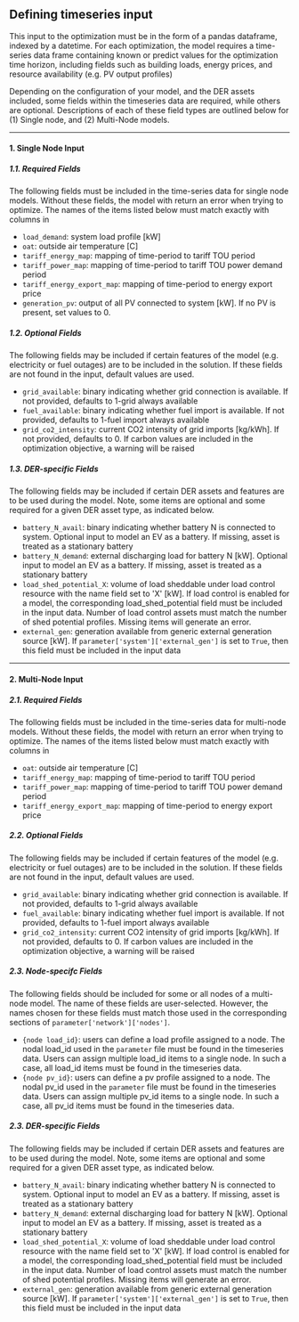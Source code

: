 ## Defining timeseries input

This input to the optimization must be in the form of a pandas dataframe, indexed by a datetime. For each optimization, the model requires a time-series data frame containing known or predict values for the optimization time horizon, including fields such as building loads, energy prices, and resource availability (e.g. PV output profiles)

Depending on the configuration of your model, and the DER assets included, some fields within the timeseries data are required, while others are optional. Descriptions of each of these field types are outlined below for (1) Single node, and (2) Multi-Node models.

---

#### 1. Single Node Input

##### 1.1. Required Fields

The following fields must be included in the time-series data for single node models. Without these fields, the model with return an error when trying to optimize. The names of the items listed below must match exactly with columns in 

* `load_demand`: system load profile [kW]
* `oat`: outside air temperature [C]
* `tariff_energy_map`: mapping of time-period to tariff TOU period
* `tariff_power_map`: mapping of time-period to tariff TOU power demand period
* `tariff_energy_export_map`: mapping of time-period to energy export price
* `generation_pv`: output of all PV connected to system [kW]. If no PV is present, set values to 0.

##### 1.2. Optional Fields

The following fields may be included if certain features of the model (e.g. electricity or fuel outages) are to be included in the solution. If these fields are not found in the input, default values are used.

* `grid_available`: binary indicating whether grid connection is available. If not provided, defaults to 1-grid always available
* `fuel_available`: binary indicating whether fuel import is available. If not provided, defaults to 1-fuel import always available
* `grid_co2_intensity`: current CO2 intensity of grid imports [kg/kWh]. If not provided, defaults to 0. If carbon values are included in the optimization objective, a warning will be raised

##### 1.3. DER-specific Fields

The following fields may be included if certain DER assets and features are to be used during the model. Note, some items are optional and some required for a given DER asset type, as indicated below.

* `battery_N_avail`: binary indicating whether battery N is connected to system. Optional input to model an EV as a battery. If missing, asset is treated as a stationary battery
* `battery_N_demand`: external discharging load for battery N [kW]. Optional input to model an EV as a battery. If missing, asset is treated as a stationary battery
* `load_shed_potential_X`: volume of load sheddable under load control resource with the name field set to 'X' [kW]. If load control is enabled for a model, the corresponding load_shed_potential field must be included in the input data. Number of load control assets must match the number of shed potential profiles. Missing items will generate an error.
* `external_gen`: generation available from generic external generation source [kW]. If `parameter['system']['external_gen']` is set to `True`, then this field must be included in the input data

---

#### 2. Multi-Node Input

##### 2.1. Required Fields

The following fields must be included in the time-series data for multi-node models. Without these fields, the model with return an error when trying to optimize. The names of the items listed below must match exactly with columns in 

* `oat`: outside air temperature [C]
* `tariff_energy_map`: mapping of time-period to tariff TOU period
* `tariff_power_map`: mapping of time-period to tariff TOU power demand period
* `tariff_energy_export_map`: mapping of time-period to energy export price

##### 2.2. Optional Fields

The following fields may be included if certain features of the model (e.g. electricity or fuel outages) are to be included in the solution. If these fields are not found in the input, default values are used.

* `grid_available`: binary indicating whether grid connection is available. If not provided, defaults to 1-grid always available
* `fuel_available`: binary indicating whether fuel import is available. If not provided, defaults to 1-fuel import always available
* `grid_co2_intensity`: current CO2 intensity of grid imports [kg/kWh]. If not provided, defaults to 0. If carbon values are included in the optimization objective, a warning will be raised

##### 2.3. Node-specifc Fields

The following fields should be included for some or all nodes of a multi-node model. The name of these fields are user-selected. However, the names chosen for these fields must match those used in the corresponding sections of `parameter['network']['nodes']`. 

* `{node load_id}`: users can define a load profile assigned to a node. The nodal load_id used in the `parameter` file must be found in the timeseries data. Users can assign multiple load_id items to a single node. In such a case, all load_id items must be found in the timeseries data.
* `{node pv_id}`: users can define a pv profile assigned to a node. The nodal pv_id used in the `parameter` file must be found in the timeseries data. Users can assign multiple pv_id items to a single node. In such a case, all pv_id items must be found in the timeseries data.

##### 2.3. DER-specific Fields

The following fields may be included if certain DER assets and features are to be used during the model. Note, some items are optional and some required for a given DER asset type, as indicated below.

* `battery_N_avail`: binary indicating whether battery N is connected to system. Optional input to model an EV as a battery. If missing, asset is treated as a stationary battery
* `battery_N_demand`: external discharging load for battery N [kW]. Optional input to model an EV as a battery. If missing, asset is treated as a stationary battery
* `load_shed_potential_X`: volume of load sheddable under load control resource with the name field set to 'X' [kW]. If load control is enabled for a model, the corresponding load_shed_potential field must be included in the input data. Number of load control assets must match the number of shed potential profiles. Missing items will generate an error.
* `external_gen`: generation available from generic external generation source [kW]. If `parameter['system']['external_gen']` is set to `True`, then this field must be included in the input data
